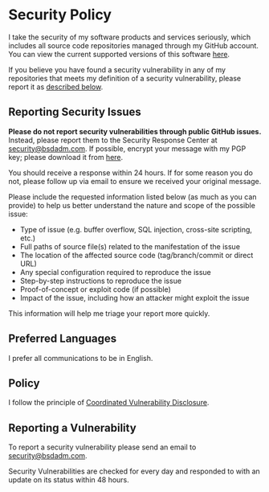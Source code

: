 # Security Policy
I take the security of my software products and services seriously, which includes all source code repositories managed through my GitHub account. You can view the current supported versions of this software [here][supported].

If you believe you have found a security vulnerability in any of my repositories that meets my definition of a security vulnerability, please report it as [described below](#reporting-a-vulnerability).

## Reporting Security Issues

**Please do not report security vulnerabilities through public GitHub issues.** Instead, please
report them to the Security Response Center at [security@bsdadm.com](mailto:security@bsdadm.com).
If possible, encrypt your message with my PGP key; please download it from [here](#).

You should receive a response within 24 hours. If for some reason you do not, please follow up via
email to ensure we received your original message.

Please include the requested information listed below (as much as you can provide) to help us better
understand the nature and scope of the possible issue:

  * Type of issue (e.g. buffer overflow, SQL injection, cross-site scripting, etc.)
  * Full paths of source file(s) related to the manifestation of the issue
  * The location of the affected source code (tag/branch/commit or direct URL)
  * Any special configuration required to reproduce the issue
  * Step-by-step instructions to reproduce the issue
  * Proof-of-concept or exploit code (if possible)
  * Impact of the issue, including how an attacker might exploit the issue

This information will help me triage your report more quickly.

## Preferred Languages

I prefer all communications to be in English.

## Policy

I follow the principle of [Coordinated Vulnerability Disclosure][cvd].

## Reporting a Vulnerability

To report a security vulnerability please send an email to [security@bsdadm.com](mailto:security@bsdadm.com).

Security Vulnerabilities are checked for every day and responded to with an update on its status within 48 hours.

[supported]: ./SUPPORTED_VERSIONS.md
[cvd]: ./docs/Coordinated_Vulnerability_Disclosure.md